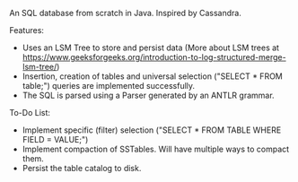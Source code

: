 An SQL database from scratch in Java. Inspired by Cassandra.

Features:
- Uses an LSM Tree to store and persist data (More about LSM trees at https://www.geeksforgeeks.org/introduction-to-log-structured-merge-lsm-tree/)
- Insertion, creation of tables and universal selection ("SELECT * FROM table;") queries are implemented successfully.
- The SQL is parsed using a Parser generated by an ANTLR grammar.

To-Do List:
- Implement specific (filter) selection ("SELECT * FROM TABLE WHERE FIELD = VALUE;")
- Implement compaction of SSTables. Will have multiple ways to compact them.
- Persist the table catalog to disk.
